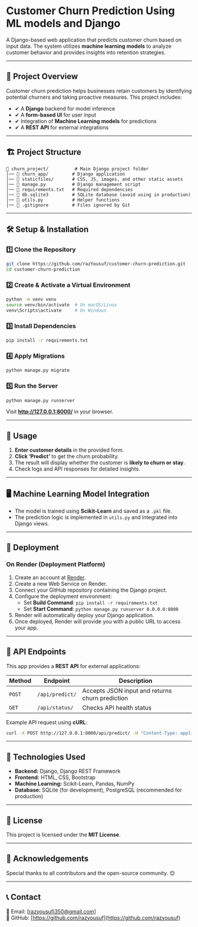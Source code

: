 # Customer Churn Prediction Using ML models and Django

A Django-based web application that predicts customer churn based on input data. The system utilizes **machine learning models** to analyze customer behavior and provides insights into retention strategies.

---

## 🚀 Project Overview

Customer churn prediction helps businesses retain customers by identifying potential churners and taking proactive measures. This project includes:
- ✔ A **Django** backend for model inference
- ✔ A **form-based UI** for user input
- ✔ Integration of **Machine Learning models** for predictions
- ✔ A **REST API** for external integrations

---

## 🏗 Project Structure

```
📂 churn_project/          # Main Django project folder
│── 📂 churn_app/         # Django application
│── 📂 staticfiles/       # CSS, JS, images, and other static assets
│── 📄 manage.py          # Django management script
│── 📄 requirements.txt   # Required dependencies
│── 📄 db.sqlite3         # SQLite database (avoid using in production)
│── 📄 utils.py           # Helper functions
│── 📄 .gitignore         # Files ignored by Git
```

---

## 🛠 Setup & Installation

### 1️⃣ Clone the Repository
```bash
git clone https://github.com/razYousuf/customer-churn-prediction.git
cd customer-churn-prediction
```

### 2️⃣ Create & Activate a Virtual Environment
```bash
python -m venv venv  
source venv/bin/activate  # On macOS/Linux
venv\Scripts\activate     # On Windows
```

### 3️⃣ Install Dependencies
```bash
pip install -r requirements.txt
```

### 4️⃣ Apply Migrations
```bash
python manage.py migrate
```

### 5️⃣ Run the Server
```bash
python manage.py runserver
```
Visit **http://127.0.0.1:8000/** in your browser.

---

## 🎯 Usage
1. **Enter customer details** in the provided form.
2. **Click ‘Predict’** to get the churn probability.
3. The result will display whether the customer is **likely to churn or stay**.
4. Check logs and API responses for detailed insights.

---

## 🖥 Machine Learning Model Integration
- The model is trained using **Scikit-Learn** and saved as a `.pkl` file.
- The prediction logic is implemented in `utils.py` and integrated into Django views.

---

## 🚀 Deployment

### On Render (Deployment Platform)
1. Create an account at [Render](https://render.com).
2. Create a new Web Service on Render.
3. Connect your GitHub repository containing the Django project.
4. Configure the deployment environment:
   - Set **Build Command**: `pip install -r requirements.txt`
   - Set **Start Command**: `python manage.py runserver 0.0.0.0:8000`
5. Render will automatically deploy your Django application.
6. Once deployed, Render will provide you with a public URL to access your app.
   
---

## 📡 API Endpoints
This app provides a **REST API** for external applications:

| Method | Endpoint | Description |
|--------|----------|-------------|
| `POST` | `/api/predict/` | Accepts JSON input and returns churn prediction |
| `GET` | `/api/status/` | Checks API health status |

Example API request using **cURL**:
```bash
curl -X POST http://127.0.0.1:8000/api/predict/ -H "Content-Type: application/json" -d '{"age": 35, "subscription_length": 12}'
```

---

## 🔧 Technologies Used
- **Backend:** Django, Django REST Framework
- **Frontend:** HTML, CSS, Bootstrap
- **Machine Learning:** Scikit-Learn, Pandas, NumPy
- **Database:** SQLite (for development), PostgreSQL (recommended for production)

---

## 📜 License
This project is licensed under the **MIT License**.

---

## 🤝 Acknowledgements
Special thanks to all contributors and the open-source community. 😊

---

## 📞 Contact
📧 Email: [razyousufi350@gmail.com]  
🔗 GitHub: [https://github.com/razyousuf](https://github.com/razyousuf)
